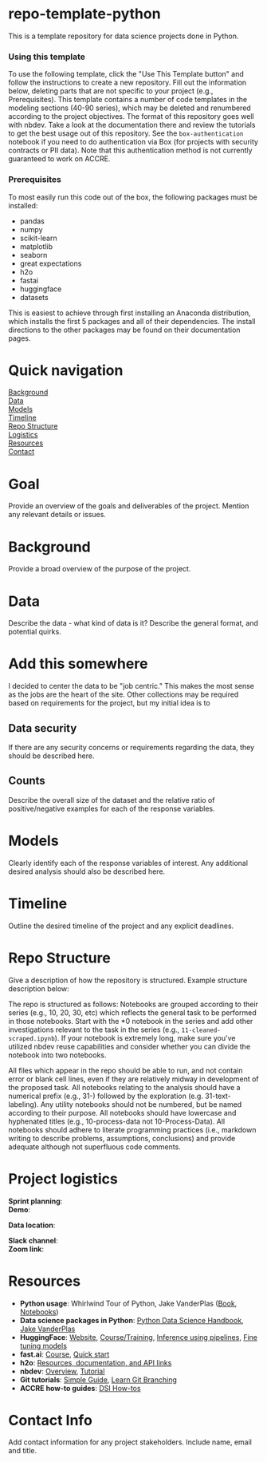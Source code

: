 # repo-template-python
This is a template repository for data science projects done in Python.

### Using this template
To use the following template, click the "Use This Template button" and follow the instructions to create a new repository.  Fill out the information below, deleting parts that are not specific to your project (e.g., Prerequisites).  This template contains a number of code templates in the modeling sections (40-90 series), which may be deleted and renumbered according to the project objectives.  The format of this repository goes well with nbdev.  Take a look at the documentation there and review the tutorials to get the best usage out of this repository.  See the `box-authentication` notebook if you need to do authentication via Box (for projects with security contracts or PII data).  Note that this authentication method is not currently guaranteed to work on ACCRE.

### Prerequisites
To most easily run this code out of the box, the following packages must be installed:
* pandas
* numpy
* scikit-learn
* matplotlib
* seaborn
* great expectations
* h2o
* fastai
* huggingface
* datasets

This is easiest to achieve through first installing an Anaconda distribution, which installs the first 5 packages and all of their dependencies.  The install directions to the other packages may be found on their documentation pages.

# Quick navigation
[Background](#background)  
[Data](#data)  
[Models](#models)  
[Timeline](#timeline)  
[Repo Structure](#repo-structure)  
[Logistics](#project-logistics)  
[Resources](#resources)  
[Contact](#contact-info)

# Goal

Provide an overview of the goals and deliverables of the project. Mention any relevant details or issues. 

# Background  

Provide a broad overview of the purpose of the project.

# Data

Describe the data - what kind of data is it?  Describe the general format, and potential quirks.

# Add this somewhere
I decided to center the data to be "job centric." This makes the most sense as the jobs are the heart of the site. Other collections may be required based on requirements for the project, but my initial idea is to 

## Data security

If there are any security concerns or requirements regarding the data, they should be described here.

## Counts

Describe the overall size of the dataset and the relative ratio of positive/negative examples for each of the response variables.

# Models

Clearly identify each of the response variables of interest.  Any additional desired analysis should also be described here.

# Timeline

Outline the desired timeline of the project and any explicit deadlines.

# Repo Structure 

Give a description of how the repository is structured. Example structure description below:

The repo is structured as follows: Notebooks are grouped according to their series (e.g., 10, 20, 30, etc) which reflects the general task to be performed in those notebooks.  Start with the *0 notebook in the series and add other investigations relevant to the task in the series (e.g., `11-cleaned-scraped.ipynb`).  If your notebook is extremely long, make sure you've utilized nbdev reuse capabilities and consider whether you can divide the notebook into two notebooks.

All files which appear in the repo should be able to run, and not contain error or blank cell lines, even if they are relatively midway in development of the proposed task. All notebooks relating to the analysis should have a numerical prefix (e.g., 31-) followed by the exploration (e.g. 31-text-labeling). Any utility notebooks should not be numbered, but be named according to their purpose. All notebooks should have lowercase and hyphenated titles (e.g., 10-process-data not 10-Process-Data). All notebooks should adhere to literate programming practices (i.e., markdown writing to describe problems, assumptions, conclusions) and provide adequate although not superfluous code comments.

# Project logistics

**Sprint planning**:  
**Demo**:  

**Data location**:  

**Slack channel**:  
**Zoom link**:  

# Resources 
* **Python usage**: Whirlwind Tour of Python, Jake VanderPlas ([Book](https://learning.oreilly.com/library/view/a-whirlwind-tour/9781492037859/), [Notebooks](https://github.com/jakevdp/WhirlwindTourOfPython))
* **Data science packages in Python**: [Python Data Science Handbook, Jake VanderPlas](https://jakevdp.github.io/PythonDataScienceHandbook/) 
* **HuggingFace**: [Website](https://huggingface.co/transformers/index.html), [Course/Training](https://huggingface.co/course/chapter1), [Inference using pipelines](https://huggingface.co/transformers/task_summary.html), [Fine tuning models](https://huggingface.co/transformers/training.html)
* **fast.ai**: [Course](https://course.fast.ai/), [Quick start](https://docs.fast.ai/quick_start.html)
* **h2o**: [Resources, documentation, and API links](https://docs.h2o.ai/#h2o)
* **nbdev**: [Overview](https://nbdev.fast.ai/), [Tutorial](https://nbdev.fast.ai/tutorial.html)
* **Git tutorials**: [Simple Guide](https://rogerdudler.github.io/git-guide/), [Learn Git Branching](https://learngitbranching.js.org/?locale=en_US)
* **ACCRE how-to guides**: [DSI How-tos](https://github.com/vanderbilt-data-science/how-tos)  

# Contact Info

Add contact information for any project stakeholders. Include name, email and title. 
